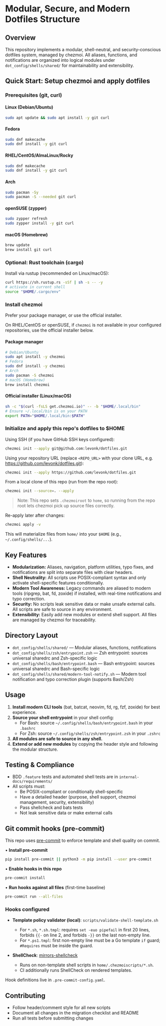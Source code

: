 # Modular, Secure, and Modern Dotfiles Structure

## Overview

This repository implements a modular, shell-neutral, and security-conscious dotfiles system, managed by chezmoi. All aliases, functions, and notifications are organized into logical modules under `dot_config/shells/shared/` for maintainability and extensibility.

## Quick Start: Setup chezmoi and apply dotfiles

### Prerequisites (git, curl)

#### Linux (Debian/Ubuntu)

```bash
sudo apt update && sudo apt install -y git curl
```

#### Fedora

```bash
sudo dnf makecache
sudo dnf install -y git curl
```

#### RHEL/CentOS/AlmaLinux/Rocky

```bash
sudo dnf makecache
sudo dnf install -y git curl
```

#### Arch

```bash
sudo pacman -Sy
sudo pacman -S --needed git curl
```

#### openSUSE (zypper)

```bash
sudo zypper refresh
sudo zypper install -y git curl
```

#### macOS (Homebrew)

```bash
brew update
brew install git curl
```

### Optional: Rust toolchain (cargo)

Install via rustup (recommended on Linux/macOS):

```bash
curl https://sh.rustup.rs -sSf | sh -s -- -y
# activate in current shell
source "$HOME/.cargo/env"
```

### Install chezmoi

Prefer your package manager, or use the official installer.

On RHEL/CentOS or openSUSE, if `chezmoi` is not available in your configured repositories, use the official installer below.

#### Package manager

```bash
# Debian/Ubuntu
sudo apt install -y chezmoi
# Fedora
sudo dnf install -y chezmoi
# Arch
sudo pacman -S chezmoi
# macOS (Homebrew)
brew install chezmoi
```

#### Official installer (Linux/macOS)

```bash
sh -c "$(curl -fsLS get.chezmoi.io)" -- -b "$HOME/.local/bin"
# Ensure ~/.local/bin is on your PATH
export PATH="$HOME/.local/bin:$PATH"
```

### Initialize and apply this repo's dotfiles to $HOME

Using SSH (if you have GitHub SSH keys configured):

```bash
chezmoi init --apply git@github.com:levonk/dotfiles.git
```

Using your repository URL (replace `<REPO_URL>` with your clone URL, e.g. <https://github.com/levonk/dotfiles.git>):

```bash
chezmoi init --apply https://github.com/levonk/dotfiles.git
```

From a local clone of this repo (run from the repo root):

```bash
chezmoi init --source=. --apply
```

> Note: This repo sets `.chezmoiroot` to `home`, so running from the repo root lets chezmoi pick up source files correctly.

Re-apply later after changes:

```bash
chezmoi apply -v
```

This will materialize files from `home/` into your `$HOME` (e.g., `~/.config/shells/...`).

## Key Features

- **Modularization:** Aliases, navigation, platform utilities, typo fixes, and notifications are split into separate files with clear headers.
- **Shell Neutrality:** All scripts use POSIX-compliant syntax and only activate shell-specific features conditionally.
- **Modern Tool Awareness:** Legacy commands are aliased to modern tools (ripgrep, bat, fd, zoxide) if installed, with real-time notifications and typo correction.
- **Security:** No scripts leak sensitive data or make unsafe external calls. All scripts are safe to source in any environment.
- **Extensibility:** Easily add new modules or extend shell support. All files are managed by chezmoi for traceability.

## Directory Layout

- `dot_config/shells/shared/` — Modular aliases, functions, notifications
- `dot_config/shells/zsh/entrypoint.zsh` — Zsh entrypoint: sources universal sharedrc and Zsh-specific logic
- `dot_config/shells/bash/entrypoint.bash` — Bash entrypoint: sources universal sharedrc and Bash-specific logic
- `dot_config/shells/shared/modern-tool-notify.sh` — Modern tool notification and typo correction plugin (supports Bash/Zsh)

## Usage

1. **Install modern CLI tools** (bat, batcat, neovim, fd, rg, fzf, zoxide) for best experience.
2. **Source your shell entrypoint** in your shell config:
   - For Bash: source `~/.config/shells/bash/entrypoint.bash` in your `.bashrc`
   - For Zsh: source `~/.config/shells/zsh/entrypoint.zsh` in your `.zshrc`
3. **All modules are safe to source in any shell.**
4. **Extend or add new modules** by copying the header style and following the modular structure.

## Testing & Compliance

- BDD `.feature` tests and automated shell tests are in `internal-docs/requirements/`
- All scripts must:
  - Be POSIX-compliant or conditionally shell-specific
  - Have a detailed header (purpose, shell support, chezmoi management, security, extensibility)
  - Pass shellcheck and bats tests
  - Not leak sensitive data or make external calls

## Git commit hooks (pre-commit)

This repo uses [pre-commit](https://pre-commit.com/) to enforce template and shell quality on commit.

•  **Install pre-commit**

```bash
pip install pre-commit || python3 -m pip install --user pre-commit
```

•  **Enable hooks in this repo**

```bash
pre-commit install
```

•  **Run hooks against all files** (first-time baseline)

```bash
pre-commit run --all-files
```

### Hooks configured

- **Template policy validator (local)**: `scripts/validate-shell-template.sh`
  - For `*.sh`, `*.sh.tmpl`: requires `set -euo pipefail` in first 20 lines, forbids `{{-` on line 2, and forbids `-}}` on the last non-empty line.
  - For `*.ps1.tmpl`: first non-empty line must be a Go template `if` guard; `#Requires` must be inside the guard.

- **ShellCheck**: [mirrors-shellcheck](https://github.com/pre-commit/mirrors-shellcheck)
  - Runs on non-template shell scripts in `home/.chezmoiscripts/*.sh`.
  - CI additionally runs ShellCheck on rendered templates.

Hook definitions live in `.pre-commit-config.yaml`.

## Contributing

- Follow header/comment style for all new scripts
- Document all changes in the migration checklist and README
- Run all tests before submitting changes
